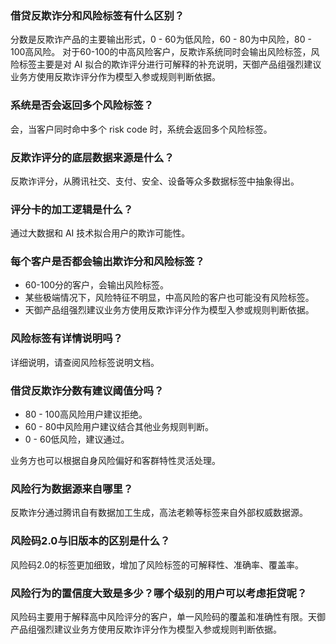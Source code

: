 ### 借贷反欺诈分和风险标签有什么区别？
分数是反欺诈产品的主要输出形式，0 - 60为低风险，60 - 80为中风险，80 - 100高风险。
对于60-100的中高风险客户，反欺诈系统同时会输出风险标签，风险标签主要是对 AI 拟合的欺诈评分进行可解释的补充说明，天御产品组强烈建议业务方使用反欺诈评分作为模型入参或规则判断依据。

### 系统是否会返回多个风险标签？
会，当客户同时命中多个 risk code 时，系统会返回多个风险标签。

### 反欺诈评分的底层数据来源是什么？
反欺诈评分，从腾讯社交、支付、安全、设备等众多数据标签中抽象得出。

### 评分卡的加工逻辑是什么？
通过大数据和 AI 技术拟合用户的欺诈可能性。

### 每个客户是否都会输出欺诈分和风险标签？
- 60-100分的客户，会输出风险标签。
- 某些极端情况下，风险特征不明显，中高风险的客户也可能没有风险标签。
- 天御产品组强烈建议业务方使用反欺诈评分作为模型入参或规则判断依据。

### 风险标签有详情说明吗？
详细说明，请查阅风险标签说明文档。

### 借贷反欺诈分数有建议阈值分吗？
- 80 - 100高风险用户建议拒绝。
- 60 - 80中风险用户建议结合其他业务规则判断。
- 0 - 60低风险，建议通过。

业务方也可以根据自身风险偏好和客群特性灵活处理。

### 风险行为数据源来自哪里？
反欺诈分通过腾讯自有数据加工生成，高法老赖等标签来自外部权威数据源。

### 风险码2.0与旧版本的区别是什么？
风险码2.0的标签更加细致，增加了风险标签的可解释性、准确率、覆盖率。

### 风险行为的置信度大致是多少？哪个级别的用户可以考虑拒贷呢？
风险码主要用于解释高中风险评分的客户，单一风险码的覆盖和准确性有限。天御产品组强烈建议业务方使用反欺诈评分作为模型入参或规则判断依据。

